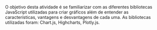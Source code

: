 O objetivo desta atividade é se familiarizar com as diferentes bibliotecas JavaScript utilizadas para criar gráficos além de entender as características, vantagens e desvantagens de cada uma. 
As bibliotecas utilizadas foram: Chart.js, Highcharts, Plotly.js.

